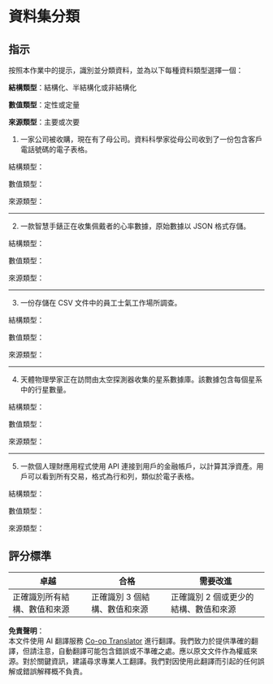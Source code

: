 <!--
CO_OP_TRANSLATOR_METADATA:
{
  "original_hash": "2e5cacb967c1e9dfd07809bfc441a0b4",
  "translation_date": "2025-08-25T17:01:08+00:00",
  "source_file": "1-Introduction/03-defining-data/assignment.md",
  "language_code": "tw"
}
-->
# 資料集分類

## 指示

按照本作業中的提示，識別並分類資料，並為以下每種資料類型選擇一個：

**結構類型**：結構化、半結構化或非結構化

**數值類型**：定性或定量

**來源類型**：主要或次要

1. 一家公司被收購，現在有了母公司。資料科學家從母公司收到了一份包含客戶電話號碼的電子表格。

結構類型：

數值類型：

來源類型：

---

2. 一款智慧手錶正在收集佩戴者的心率數據，原始數據以 JSON 格式存儲。

結構類型：

數值類型：

來源類型：

---

3. 一份存儲在 CSV 文件中的員工士氣工作場所調查。

結構類型：

數值類型：

來源類型：

---

4. 天體物理學家正在訪問由太空探測器收集的星系數據庫。該數據包含每個星系中的行星數量。

結構類型：

數值類型：

來源類型：

---

5. 一款個人理財應用程式使用 API 連接到用戶的金融帳戶，以計算其淨資產。用戶可以看到所有交易，格式為行和列，類似於電子表格。

結構類型：

數值類型：

來源類型：

## 評分標準

卓越 | 合格 | 需要改進
--- | --- | -- |
正確識別所有結構、數值和來源 | 正確識別 3 個結構、數值和來源 | 正確識別 2 個或更少的結構、數值和來源 |

**免責聲明**：  
本文件使用 AI 翻譯服務 [Co-op Translator](https://github.com/Azure/co-op-translator) 進行翻譯。我們致力於提供準確的翻譯，但請注意，自動翻譯可能包含錯誤或不準確之處。應以原文文件作為權威來源。對於關鍵資訊，建議尋求專業人工翻譯。我們對因使用此翻譯而引起的任何誤解或錯誤解釋概不負責。